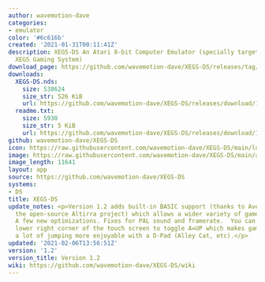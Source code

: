 ```yaml
---
author: wavemotion-dave
categories:
- emulator
color: '#6c616b'
created: '2021-01-31T00:11:41Z'
description: XEGS-DS An Atari 8-bit Computer Emulator (specially targeted for the
  XEGS Gaming System)
download_page: https://github.com/wavemotion-dave/XEGS-DS/releases/tag/1.2
downloads:
  XEGS-DS.nds:
    size: 538624
    size_str: 526 KiB
    url: https://github.com/wavemotion-dave/XEGS-DS/releases/download/1.2/XEGS-DS.nds
  readme.txt:
    size: 5930
    size_str: 5 KiB
    url: https://github.com/wavemotion-dave/XEGS-DS/releases/download/1.2/readme.txt
github: wavemotion-dave/XEGS-DS
icon: https://raw.githubusercontent.com/wavemotion-dave/XEGS-DS/main/logo.bmp
image: https://raw.githubusercontent.com/wavemotion-dave/XEGS-DS/main/arm9/gfx/bgTop.png
image_length: 11641
layout: app
source: https://github.com/wavemotion-dave/XEGS-DS
systems:
- DS
title: XEGS-DS
update_notes: <p>Version 1.2 adds built-in BASIC support (thanks to Avery Lee and
  the open-source Altirra project) which allows a wider variety of games to be played.
  A few new optimizations. Fixes for PAL sound and framerate.  You can now tap the
  lower right corner of the touch screen to toggle A=UP which makes games that have
  a lot of jumping more enjoyable with a D-Pad (Alley Cat, etc).</p>
updated: '2021-02-06T13:56:51Z'
version: '1.2'
version_title: Version 1.2
wiki: https://github.com/wavemotion-dave/XEGS-DS/wiki
---
```

